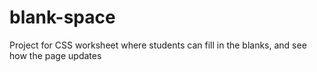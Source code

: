 # blank-space
Project for CSS worksheet where students can fill in the blanks, and see how the page updates
